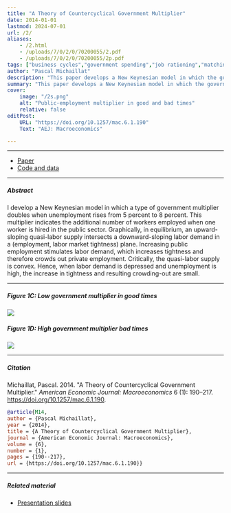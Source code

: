```yaml
---
title: "A Theory of Countercyclical Government Multiplier" 
date: 2014-01-01
lastmod: 2024-07-01
url: /2/
aliases: 
    - /2.html
    - /uploads/7/0/2/0/70200055/2.pdf
    - /uploads/7/0/2/0/70200055/2p.pdf
tags: ["business cycles","government spending","job rationing","matching function","fiscal multiplier","New Keynesian model","stabilization policy","state dependence","unemployment","wage rigidity","public employment","labor-market tightness"]
author: "Pascal Michaillat"
description: "This paper develops a New Keynesian model in which the government multiplier doubles when unemployment rises from 5% to 8%. Published in AEJ Macro, 2014." 
summary: "This paper develops a New Keynesian model in which the government multiplier doubles when the unemployment rate rises from 5% to 8%. The multiplier is so countercyclical because in bad times, on the labor market, job rationing dwarfs matching frictions." 
cover:
    image: "/2s.png"
    alt: "Public-employment multiplier in good and bad times"
    relative: false
editPost:
    URL: "https://doi.org/10.1257/mac.6.1.190"
    Text: "AEJ: Macroeconomics"

---
```


---

+ [Paper](/2.pdf)
+ [Code and data](https://github.com/pmichaillat/countercyclical-multiplier)

---

##### Abstract

I develop a New Keynesian model in which a type of government multiplier doubles when unemployment rises from 5 percent to 8 percent. This multiplier indicates the additional number of workers employed when one worker is hired in the public sector. Graphically, in equilibrium, an upward-sloping quasi-labor supply intersects a downward-sloping labor demand in a (employment, labor market tightness) plane. Increasing public employment stimulates labor demand, which increases tightness and therefore crowds out private employment. Critically, the quasi-labor supply is convex. Hence, when labor demand is depressed and unemployment is high, the increase in tightness and resulting crowding-out are small.

---

##### Figure 1C:  Low government multiplier in good times

![](/2a.png)

##### Figure 1D:  High government multiplier bad times

![](/2b.png)

---

##### Citation

Michaillat, Pascal. 2014. "A Theory of  Countercyclical Government Multiplier." *American Economic Journal: Macroeconomics* 6 (1): 190–217. https://doi.org/10.1257/mac.6.1.190.

```BibTeX
@article{M14,
author = {Pascal Michaillat},
year = {2014},
title = {A Theory of Countercyclical Government Multiplier},
journal = {American Economic Journal: Macroeconomics},
volume = {6},
number = {1},
pages = {190--217},
url = {https://doi.org/10.1257/mac.6.1.190}}
```

---

##### Related material

+ [Presentation slides](/2p.pdf)